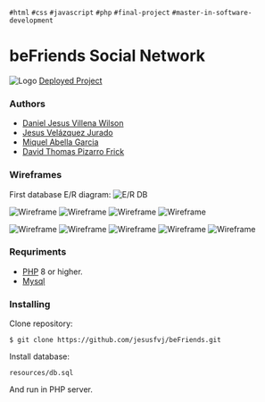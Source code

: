 `#html` `#css` `#javascript` `#php` `#final-project` `#master-in-software-development`

# beFriends Social Network
![Logo](/assets/images/logoBeFriends.png)
[Deployed Project] 

### Authors
- [Daniel Jesus Villena Wilson]
- [Jesus Velázquez Jurado]
- [Miquel Abella Garcia]
- [David Thomas Pizarro Frick]

### Wireframes
First database E/R diagram:
![E/R DB](/assets/wireframes/ER_beFriends.png)

![Wireframe](/assets/wireframes/wireframe-1.png)
![Wireframe](/assets/wireframes/wireframe-2.png)
![Wireframe](/assets/wireframes/wireframe-3.png)
![Wireframe](/assets/wireframes/wireframe-4.png)

![Wireframe](/assets/wireframes/Index-page-d.png)
![Wireframe](/assets/wireframes/Index-page_2-d.png)
![Wireframe](/assets/wireframes/Feed-1-d.png)
![Wireframe](/assets/wireframes/Feed_2-d.png)
![Wireframe](/assets/wireframes/Feed_3-d.png)

### Requriments
- [PHP] 8 or higher.
- [Mysql]

### Installing
Clone repository:
```
$ git clone https://github.com/jesusfvj/beFriends.git
```
Install database:
```
resources/db.sql
```
And run in PHP server.

[PHP]: <https://www.php.net>
[Mysql]: <https://www.mysql.com/>
[Deployed Project]: <https://www.befriends.dtpf.es/>
[Daniel Jesus Villena Wilson]: <https://www.linkedin.com/in/daniel-jes%C3%BAs-villena-wilson/>
[Jesus Velázquez Jurado]: <https://www.linkedin.com/in/jesusvj/>
[Miquel Abella Garcia]: <https://www.linkedin.com/in/miquel-abella-garcia-b64268217/>
[David Thomas Pizarro Frick]: <https://www.linkedin.com/in/miquel-abella-garcia-b64268217/>
